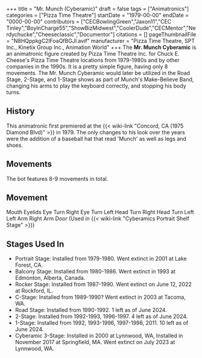 +++
title = "Mr. Munch (Cyberamic)"
draft = false
tags = ["Animatronics"]
categories = ["Pizza Time Theatre"]
startDate = "1979-00-00"
endDate = "0000-00-00"
contributors = ["CECBowlingGreen","Jaxon11","CEC Tinley","BoyInCharge55","ShowBizMidwest","CoolerDude","CECMentor","Nerdychucke","Cheeseclassic","Documentor"]
citations = []
pageThumbnailFile = "N8HQppkgC2lFoaQfBGJl.avif"
manufacturer = "Pizza Time Theatre, SPT Inc., Kinetix Group Inc., Animation World"
+++
The **Mr. Munch Cyberamic** is an animatronic figure created by Pizza Time Theatre Inc. for Chuck E. Cheese's Pizza Time Theatre locations from 1979-1980s and by other companies in the 1990s.
It is a pretty simple figure, having only 8 movements. The Mr. Munch Cyberamic would later be utilized in the Road Stage, 2-Stage, and 1-Stage shows as part of Munch's Make-Believe Band, changing his arms to play the keyboard correctly, and stopping his body turns.

## History

This animatronic first premiered at the {{< wiki-link "Concord, CA (1975 Diamond Blvd)" >}} in 1979. The only changes to his look over the years were the addition of a baseball hat that read 'Munch' as well as legs and shoes.

## Movements

The bot features 8-9 movements in total.

  Movement
  ------------------------------------------------------------------------
  Mouth
  Eyelids
  Eye Turn Right
  Eye Turn Left
  Head Turn Right
  Head Turn Left
  Left Arm
  Right Arm
  Door (Used in {{< wiki-link "Cyberamics Portrait Shelf Stage" >}})

## Stages Used In

- Portrait Stage: Installed from 1979-1980. Went extinct in 2001 at Lake Forest, CA.
- Balcony Stage: Installed from 1980-1986. Went extinct in 1993 at Edmonton, Alberta, Canada.
- Rocker Stage: Installed from 1987-1990. Went extinct on June 12, 2022 at Rockford, IL.
- C-Stage: Installed from 1989-1990? Went extinct in 2003 at Tacoma, WA.
- Road Stage: Installed from 1990-1992. 1 left as of June 2024.
- 2-Stage: Installed from 1992-1993, 1996-1997. 4 left as of June 2024.
- 1-Stage: Installed from 1992, 1993-1996, 1997-1998, 2011. 10 left as of June 2024.
- Cyberamic 3-Stage: Installed in 2000 at Lynnwood, WA, Installed in November 2017 at Springfield, MA. Went extinct on July 2023 at Lynnwood, WA.
